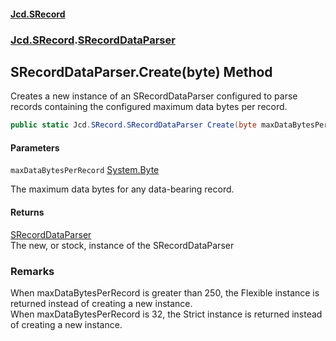 #### [Jcd.SRecord](index.md 'index')
### [Jcd.SRecord](Jcd.SRecord.md 'Jcd.SRecord').[SRecordDataParser](Jcd.SRecord.SRecordDataParser.md 'Jcd.SRecord.SRecordDataParser')

## SRecordDataParser.Create(byte) Method

Creates a new instance of an SRecordDataParser configured to parse records containing the configured maximum data bytes per record.

```csharp
public static Jcd.SRecord.SRecordDataParser Create(byte maxDataBytesPerRecord=byte.MaxValue);
```
#### Parameters

<a name='Jcd.SRecord.SRecordDataParser.Create(byte).maxDataBytesPerRecord'></a>

`maxDataBytesPerRecord` [System.Byte](https://docs.microsoft.com/en-us/dotnet/api/System.Byte 'System.Byte')

The maximum data bytes for any data-bearing record.

#### Returns
[SRecordDataParser](Jcd.SRecord.SRecordDataParser.md 'Jcd.SRecord.SRecordDataParser')  
The new, or stock, instance of the SRecordDataParser

### Remarks
When maxDataBytesPerRecord is greater than 250, the Flexible instance is returned instead of creating a new instance.  
When maxDataBytesPerRecord is 32, the Strict instance is returned instead of creating a new instance.